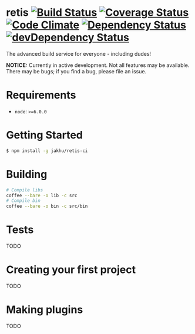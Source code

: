 # retis [![Build Status](https://travis-ci.org/Gum-Joe/retis.svg?branch=master)](https://travis-ci.org/Gum-Joe/retis) [![Coverage Status](https://coveralls.io/repos/github/Gum-Joe/retis/badge.svg?branch=master)](https://coveralls.io/github/Gum-Joe/retis?branch=master) [![Code Climate](https://codeclimate.com/github/jakhu/Gum-Joe/badges/gpa.svg)](https://codeclimate.com/github/Gum-Joe/retis) [![Dependency Status](https://david-dm.org/Gum-Joe/retis.svg)](https://david-dm.org/Gum-Joe/retis) [![devDependency Status](https://david-dm.org/Gum-Joe/retis/dev-status.svg)](https://david-dm.org/Gum-Joe/retis#info=devDependencies)
The advanced build service for everyone - including dudes!

**NOTICE:** Currently in active development. Not all features may be available. There may be bugs; if you find a bug, please file an issue.

# Requirements

- `node`: `>=6.0.0`

# Getting Started
```bash
$ npm install -g jakhu/retis-ci
```
# Building
```bash
# Compile libs
coffee --bare -o lib -c src
# Compile bin
coffee --bare -o bin -c src/bin
```

# Tests
TODO

# Creating your first project
TODO

# Making plugins
TODO
